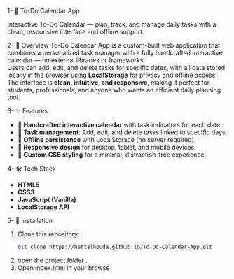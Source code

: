 
1- 📅 To-Do Calendar App

Interactive To-Do Calendar — plan, track, and manage daily tasks with a clean, responsive interface and offline support.


2- 📖 Overview
To-Do Calendar App is a custom-built web application that combines a personalized task manager with a fully handcrafted interactive calendar — no external libraries or frameworks.  
Users can add, edit, and delete tasks for specific dates, with all data stored locally in the browser using **LocalStorage** for privacy and offline access.  
The interface is **clean, intuitive, and responsive**, making it perfect for students, professionals, and anyone who wants an efficient daily planning tool.


3- ✨ Features
- 📆 **Handcrafted interactive calendar** with task indicators for each date.
- 📝 **Task management**: Add, edit, and delete tasks linked to specific days.
- 💾 **Offline persistence** with LocalStorage (no server required).
- 📱 **Responsive design** for desktop, tablet, and mobile devices.
- 🎨 **Custom CSS styling** for a minimal, distraction-free experience.


4- 🛠 Tech Stack
- **HTML5**
- **CSS3**
- **JavaScript (Vanilla)**
- **LocalStorage API**



5- 📂 Installation
1. Clone this repository:
   ```bash
   git clone https://hettalhouda.github.io/To-Do-Calendar-App.git
   
2. open the project folder .
3. Open index.html in your browse

